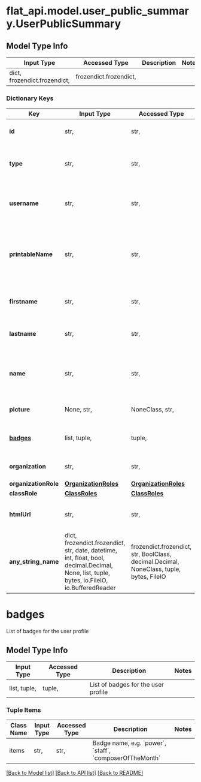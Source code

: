# flat_api.model.user_public_summary.UserPublicSummary

## Model Type Info
Input Type | Accessed Type | Description | Notes
------------ | ------------- | ------------- | -------------
dict, frozendict.frozendict,  | frozendict.frozendict,  |  | 

### Dictionary Keys
Key | Input Type | Accessed Type | Description | Notes
------------ | ------------- | ------------- | ------------- | -------------
**id** | str,  | str,  | The user unique identifier | [optional] 
**type** | str,  | str,  | The type of user account | [optional] must be one of ["user", "guest", ] 
**username** | str,  | str,  | The user name (unique for the organization) | [optional] 
**printableName** | str,  | str,  | The name that can be directly printed (name, firstname &amp; lastname, or username) | [optional] 
**firstname** | str,  | str,  | Firstname of the user (for education users) | [optional] 
**lastname** | str,  | str,  | Lastname of the user (for education users) | [optional] 
**name** | str,  | str,  | A displayable name for the user (for consumer users) | [optional] 
**picture** | None, str,  | NoneClass, str,  | The URL of the picture to display | [optional] 
**[badges](#badges)** | list, tuple,  | tuple,  | List of badges for the user profile | [optional] 
**organization** | str,  | str,  | Organization ID (for Edu users only) | [optional] 
**organizationRole** | [**OrganizationRoles**](OrganizationRoles.md) | [**OrganizationRoles**](OrganizationRoles.md) |  | [optional] 
**classRole** | [**ClassRoles**](ClassRoles.md) | [**ClassRoles**](ClassRoles.md) |  | [optional] 
**htmlUrl** | str,  | str,  | Link to user profile (for Indiv. users only) | [optional] 
**any_string_name** | dict, frozendict.frozendict, str, date, datetime, int, float, bool, decimal.Decimal, None, list, tuple, bytes, io.FileIO, io.BufferedReader | frozendict.frozendict, str, BoolClass, decimal.Decimal, NoneClass, tuple, bytes, FileIO | any string name can be used but the value must be the correct type | [optional]

# badges

List of badges for the user profile

## Model Type Info
Input Type | Accessed Type | Description | Notes
------------ | ------------- | ------------- | -------------
list, tuple,  | tuple,  | List of badges for the user profile | 

### Tuple Items
Class Name | Input Type | Accessed Type | Description | Notes
------------- | ------------- | ------------- | ------------- | -------------
items | str,  | str,  | Badge name, e.g. &#x60;power&#x60;, &#x60;staff&#x60;, &#x60;composerOfTheMonth&#x60; | 

[[Back to Model list]](../../README.md#documentation-for-models) [[Back to API list]](../../README.md#documentation-for-api-endpoints) [[Back to README]](../../README.md)

